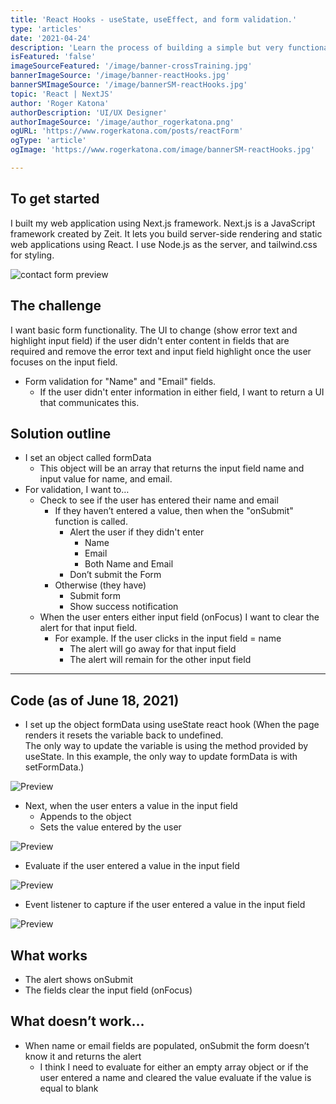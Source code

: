 ```yaml
---
title: 'React Hooks - useState, useEffect, and form validation.'
type: 'articles'
date: '2021-04-24'
description: 'Learn the process of building a simple but very functional form with useState, useEffect, and form validation.'
isFeatured: 'false'
imageSourceFeatured: '/image/banner-crossTraining.jpg'
bannerImageSource: '/image/banner-reactHooks.jpg'
bannerSMImageSource: '/image/bannerSM-reactHooks.jpg'
topic: 'React | NextJS'
author: 'Roger Katona'
authorDescription: 'UI/UX Designer'
authorImageSource: '/image/author_rogerkatona.png'
ogURL: 'https://www.rogerkatona.com/posts/reactForm'
ogType: 'article'
ogImage: 'https://www.rogerkatona.com/image/bannerSM-reactHooks.jpg'

---
```


## To get started
I built my web application using Next.js framework.  Next.js is a JavaScript framework created by Zeit. It lets you build server-side rendering and static web applications using React. I use Node.js as the server, and tailwind.css for styling.

![contact form preview](/image/postGraphic-reactHooksA.png)

## The challenge
I want basic form functionality.  The UI to change (show error text and highlight input field) if the user didn't enter content in fields that are required and remove the error text and input field 
highlight once the user focuses on the input field.  
- Form validation for "Name" and "Email" fields.
    - If the user didn't enter information in either field, I want to return a UI that communicates this.

## Solution outline
- I set an object called formData
    - This object will be an array that returns the input field name and input value for name, and email.
- For validation, I want to…
    - Check to see if the user has entered their name and email
        - If they haven’t entered a value, then when the "onSubmit" function is called.
            - Alert the user if they didn&apos;t enter
                - Name
                - Email
                - Both Name and Email
            - Don’t submit the Form
        - Otherwise (they have)
            - Submit form
            - Show success notification
    - When the user enters either input field (onFocus) I want to clear the alert for that input field.
        - For example.  If the user clicks in the input field = name
            - The alert will go away for that input field
            - The alert will remain for the other input field

---

## Code (as of June 18, 2021)
- I set up the object formData using useState react hook (When the page renders it resets the variable back to undefined.  
  The only way to update the variable is using the method provided by useState.  In this example, the only way to update formData is with setFormData.)

![Preview ](/image/postGraphic-reactHooksB.png)

- Next, when the user enters a value in the input field
    - Appends to the object
    - Sets the value entered by the user

![Preview ](/image/postGraphic-reactHooksC.png)

- Evaluate if the user entered a value in the input field

![Preview ](/image/postGraphic-reactHooksD.png)

- Event listener to capture if the user entered a value in the input field

![Preview ](/image/postGraphic-reactHooksE.png)

## What works
- The alert shows onSubmit
- The fields clear the input field (onFocus)

## What doesn’t work…
- When name or email fields are populated, onSubmit the form doesn’t know it and returns the alert
    - I think I need to evaluate for either an empty array object or if the user entered a name and cleared the value evaluate if the value is equal to blank
